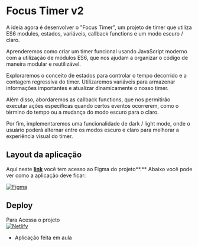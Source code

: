 # Focus Timer v2

A ideia agora é desenvolver o "Focus Timer", um projeto de timer que utiliza ES6 modules, estados, variáveis, callback functions e um modo escuro / claro.

Aprenderemos como criar um timer funcional usando JavaScript moderno com a utilização de módulos ES6, que nos ajudam a organizar o código de maneira modular e reutilizável.

Exploraremos o conceito de estados para controlar o tempo decorrido e a contagem regressiva do timer. Utilizaremos variáveis para armazenar informações importantes e atualizar dinamicamente o nosso timer.

Além disso, abordaremos as callback functions, que nos permitirão executar ações específicas quando certos eventos ocorrerem, como o término do tempo ou a mudança do modo escuro para o claro.

Por fim, implementaremos uma funcionalidade de dark / light mode, onde o usuário poderá alternar entre os modos escuro e claro para melhorar a experiência visual do timer.

## Layout da aplicação

Aqui neste **[link](https://www.figma.com/community/file/1263574581735209131)** você tem acesso ao Figma do projeto**.** Abaixo você pode ver como a aplicação deve ficar:

[![Figma](https://img.shields.io/badge/Figma-000?style=for-the-badge&logo=Figma&logoColor=white)](https://www.figma.com/community/file/1263574581735209131)

## Deploy

Para Acessa o projeto<br>
[![Netlify](https://img.shields.io/badge/Deploy-000?style=for-the-badge&logo=netlify&logoColor=white)](https://focus-time-v2.netlify.app/)


- Aplicação feita em aula
